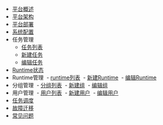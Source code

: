 - [平台概述](zh-cn/README.md)
- [平台架构](zh-cn/architecture.md)
- [平台部署](zh-cn/deploy.md)
- [系统配置](zh-cn/system-setting.md) 
- 任务管理
    - [任务列表](zh-cn/task-list.md)
    - [新建任务](zh-cn/add-task.md)
    - [编辑任务](zh-cn/edit-task.md)
- [Runtime状态](zh-cn/runtime-status.md)
- Runtime管理
  - [runtime列表](zh-cn/runtime-manage.md)
  - [新建Runtime](zh-cn/add-runtime.md)
  - [编辑Runtime](zh-cn/edit-runtime.md)
- 分组管理
  - [分组列表](zh-cn/group-manage.md)
  - [新建组](zh-cn/add-group.md)
  - [编辑组](zh-cn/edit-group.md)
- 用户管理
  - [用户列表](zh-cn/user-manage.md)
  - [新建用户](zh-cn/add-user.md)
  - [编辑用户](zh-cn/edit-user.md)
- [任务调度](zh-cn/scheduler.md) 
- [故障迁移](zh-cn/failover.md)
- [常见问题](zh-cn/faq.md)
